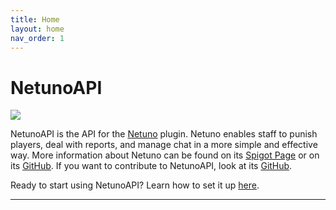 ```yaml
---
title: Home
layout: home
nav_order: 1
---
```


# NetunoAPI
[![](https://jitpack.io/v/CyberRyan1/NetunoAPI.svg)](https://jitpack.io/#CyberRyan1/NetunoAPI)

NetunoAPI is the API for the [Netuno](https://www.spigotmc.org/resources/netuno.94864/) plugin. Netuno enables staff to
punish players, deal with reports, and manage chat in a more simple and effective way. More information about Netuno can
be found on its [Spigot Page](https://www.spigotmc.org/resources/netuno.94864/) or on its [GitHub](https://github.com/CyberRyan1/Netuno). 
If you want to contribute to NetunoAPI, look at its [GitHub](https://github.com/CyberRyan1/NetunoAPI). <br>

Ready to start using NetunoAPI? Learn how to set it up [here](https://www.google.com).

----